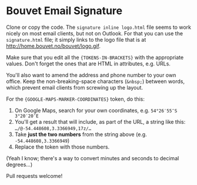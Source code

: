 # Bouvet Email Signature

Clone or copy the code. The `signature inline logo.html` file seems to work
nicely on most email clients, but not on Outlook. For that you can use the
`signature.html` file; it simply links to the
logo file that is at http://home.bouvet.no/bouvet/logo.gif.

Make sure that you edit all the `{TOKENS-IN-BRACKETS}` with the appropriate
values. Don't forget the ones that are HTML in attributes, e.g. URLs.

You'll also want to amend the address and phone number to your own office. Keep the non-breaking-space characters (`&nbsp;`) between words, which prevent email clients from screwing up the layout.

For the `{GOOGLE-MAPS-MARKER-COORDINATES}` token, do this:

1. On Google Maps, search for your own coordinates, e.g. `54°26′55″S 3°20′20″E`
2. You'll get a result that will include, as part of the URL, a string like
   this: `…/@-54.448608,3.3366949,17z/…`
3. Take **just the two numbers** from the string above (e.g. `-54.448608,3.3366949`)
4. Replace the token with those numbers.

(Yeah I know; there's a way to convert minutes and seconds to decimal degrees…)

Pull requests welcome!
